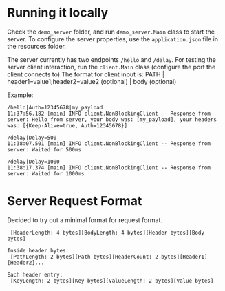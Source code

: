# Running it locally
Check the `demo_server` folder, and run `demo_server.Main` class to start the server. To configure the server properties, use the `application.json` file in the resources folder. 

The server currently has two endpoints `/hello` and `/delay`. For testing the server client interaction, run the `client.Main` class (configure the port the client connects to)
The format for client input is: PATH | header1=value1;header2=value2 (optional) | body (optional)

Example:
```
/hello|Auth=12345678|my_payload
11:37:56.182 [main] INFO client.NonBlockingClient -- Response from server: Hello from server, your body was: [my_payload], your headers was: [{Keep-Alive=true, Auth=12345678}]

/delay|Delay=500
11:38:07.501 [main] INFO client.NonBlockingClient -- Response from server: Waited for 500ms

/delay|Delay=1000
11:38:17.374 [main] INFO client.NonBlockingClient -- Response from server: Waited for 1000ms
```




# Server Request Format
Decided to try out a minimal format for request format.
```
 [HeaderLength: 4 bytes][BodyLength: 4 bytes][Header bytes][Body bytes]

Inside header bytes:
 [PathLength: 2 bytes][Path bytes][HeaderCount: 2 bytes][Header1][Header2]...

Each header entry:
 [KeyLength: 2 bytes][Key bytes][ValueLength: 2 bytes][Value bytes]
```


